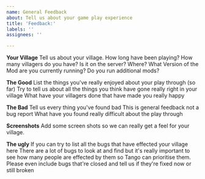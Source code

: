 ```yaml
---
name: General Feedback
about: Tell us about your game play experience
title: 'Feedback:'
labels: ''
assignees: ''

---
```


**Your Village**
Tell us about your village.
How long have been playing?
How many villagers do you have?
Is it on the server? Where?
What Version of the Mod are you currently running? Do you run additional mods?

**The Good**
List the things you've really enjoyed about your play through (so far)
Try to tell us about all the things you think have gone really right in your village
What have your villagers done that have made you really happy

**The Bad**
Tell us every thing you've found bad
This is general feedback not a bug report
What have you found really difficult about the play through

**Screenshots**
Add some screen shots so we can really get a feel for your village.

**The ugly**
If you can try to list all the bugs that have effected your village here
There are a lot of bugs to look at and find but it's really important to see how many people are effected by them so Tango can prioritise them. Please even include bugs that're closed and tell us if they're fixed now or still broken
